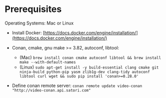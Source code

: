 # Prerequisites

Operating Systems: Mac or Linux

* Install Docker: [https://docs.docker.com/engine/installation/](https://docs.docker.com/engine/installation/)

* Conan, cmake, gnu make >= 3.82, autoconf, libtool:
  - (Mac) `brew install conan cmake autoconf libtool && brew install make --with-default-names`
  - (Linux) `sudo apt-get install -y build-essential clang cmake git ninja-build python-pip yasm zlib1g-dev clang-tidy autoconf libtool curl wget && sudo pip install 'conan>=0.28.0'`

* Define conan remote server: `conan remote update video-conan "http://video-conan.api.satori.com"`
